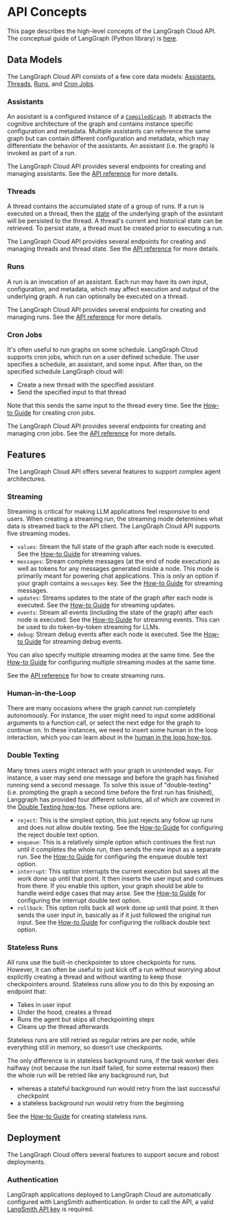 # API Concepts
This page describes the high-level concepts of the LangGraph Cloud API. The conceptual guide of LangGraph (Python library) is [here](../../concepts/index.md).

## Data Models
The LangGraph Cloud API consists of a few core data models: [Assistants](#assistants), [Threads](#threads), [Runs](#runs), and [Cron Jobs](#cron-jobs).

### Assistants
An assistant is a configured instance of a [`CompiledGraph`](../../../reference/graphs/#compiledgraph). It abstracts the cognitive architecture of the graph and contains instance specific configuration and metadata. Multiple assistants can reference the same graph but can contain different configuration and metadata, which may differentiate the behavior of the assistants. An assistant (i.e. the graph) is invoked as part of a run.

The LangGraph Cloud API provides several endpoints for creating and managing assistants. See the <a href="../reference/api/api_ref.html#tag/assistantscreate" target="_blank">API reference</a> for more details.

### Threads
A thread contains the accumulated state of a group of runs. If a run is executed on a thread, then the [state](../../../concepts/#persistence) of the underlying graph of the assistant will be persisted to the thread. A thread's current and historical state can be retrieved. To persist state, a thread must be created prior to executing a run.

The LangGraph Cloud API provides several endpoints for creating and managing threads and thread state. See the <a href="../reference/api/api_ref.html#tag/threadscreate" target="_blank">API reference</a> for more details.

### Runs
A run is an invocation of an assistant. Each run may have its own input, configuration, and metadata, which may affect execution and output of the underlying graph. A run can optionally be executed on a thread.

The LangGraph Cloud API provides several endpoints for creating and managing runs. See the <a href="../reference/api/api_ref.html#tag/runscreate" target="_blank">API reference</a> for more details.

### Cron Jobs

It's often useful to run graphs on some schedule. LangGraph Cloud supports cron jobs, which run on a user defined schedule. The user specifies a schedule, an assistant, and some input. After than, on the specified schedule LangGraph cloud will:

- Create a new thread with the specified assistant
- Send the specified input to that thread

Note that this sends the same input to the thread every time. See the [How-to Guide](../how-tos/cloud_examples/cron_jobs/) for creating cron jobs.

The LangGraph Cloud API provides several endpoints for creating and managing cron jobs. See the <a href="../reference/api/api_ref.html#tag/runscreate/POST/threads/{thread_id}/runs/crons" target="_blank">API reference</a> for more details.

## Features
The LangGraph Cloud API offers several features to support complex agent architectures.

### Streaming
Streaming is critical for making LLM applications feel responsive to end users. When creating a streaming run, the streaming mode determines what data is streamed back to the API client. The LangGraph Cloud API supports five streaming modes. 

- `values`: Stream the full state of the graph after each node is executed. See the [How-to Guide](../how-tos/cloud_examples/stream_values/) for streaming values.
- `messages`: Stream complete messages (at the end of node execution) as well as tokens for any messages generated inside a node. This mode is primarily meant for powering chat applications. This is only an option if your graph contains a `messages` key. See the [How-to Guide](../how-tos/cloud_examples/stream_messages/) for streaming messages.
- `updates`: Streams updates to the state of the graph after each node is executed. See the [How-to Guide](../how-tos/cloud_examples/stream_updates/) for streaming updates.
- `events`: Stream all events (including the state of the graph) after each node is executed. See the [How-to Guide](../how-tos/cloud_examples/stream_events/) for streaming events. This can be used to do token-by-token streaming for LLMs.
- `debug`: Stream debug events after each node is executed. See the [How-to Guide](../how-tos/cloud_examples/stream_debug/) for streaming debug events.

You can also specify multiple streaming modes at the same time. See the [How-to Guide](../how-tos/cloud_examples/stream_multiple/) for configuring multiple streaming modes at the same time.

See the <a href="../reference/api/api_ref.html#tag/runscreate/POST/threads/{thread_id}/runs/stream" target="_blank">API reference</a> for how to create streaming runs.

### Human-in-the-Loop
There are many occasions where the graph cannot run completely autonomously. For instance, the user might need to input some additional arguments to a function call, or select the next edge for the graph to continue on. In these instances, we need to insert some human in the loop interaction, which you can learn about in the [human in the loop how-tos](../how-tos/cloud_examples/human_in_the_loop_breakpoint).

### Double Texting
Many times users might interact with your graph in unintended ways. For instance, a user may send one message and before the graph has finished running send a second message. To solve this issue of "double-texting" (i.e. prompting the graph a second time before the first run has finished), Langgraph has provided four different solutions, all of which are covered in the [Double Texting how-tos](../how-tos/cloud_examples/interrupt_concurrent/). These options are:

- `reject`: This is the simplest option, this just rejects any follow up runs and does not allow double texting. See the [How-to Guide](../how-tos/cloud_examples/reject_concurrent/) for configuring the reject double text option.
- `enqueue`: This is a relatively simple option which continues the first run until it completes the whole run, then sends the new input as a separate run. See the [How-to Guide](../how-tos/cloud_examples/enqueue_concurrent/) for configuring the enqueue double text option.
- `interrupt`: This option interrupts the current execution but saves all the work done up until that point. It then inserts the user input and continues from there. If you enable this option, your graph should be able to handle weird edge cases that may arise. See the [How-to Guide](../how-tos/cloud_examples/interrupt_concurrent/) for configuring the interrupt double text option.
- `rollback`: This option rolls back all work done up until that point. It then sends the user input in, basically as if it just followed the original run input. See the [How-to Guide](../how-tos/cloud_examples/rollback_concurrent/) for configuring the rollback double text option.

### Stateless Runs

All runs use the built-in checkpointer to store checkpoints for runs. However, it can often be useful to just kick off a run without worrying about explicitly creating a thread and without wanting to keep those checkpointers around. Stateless runs allow you to do this by exposing an endpoint that:

- Takes in user input
- Under the hood, creates a thread
- Runs the agent but skips all checkpointing steps
- Cleans up the thread afterwards

Stateless runs are still retried as regular retries are per node, while everything still in memory, so doesn't use checkpoints.

The only difference is in stateless background runs, if the task worker dies halfway (not because the run itself failed, for some external reason) then the whole run will be retried like any background run, but
- whereas a stateful background run would retry from the last successful checkpoint
- a stateless background run would retry from the beginning

See the [How-to Guide](../how-tos/cloud_examples/stateless_runs/) for creating stateless runs.

## Deployment

The LangGraph Cloud offers several features to support secure and robost deployments.

### Authentication

LangGraph applications deployed to LangGraph Cloud are automatically configured with LangSmith authentication. In order to call the API, a valid <a href="https://docs.smith.langchain.com/how_to_guides/setup/create_account_api_key#api-keys" target="_blank">LangSmith API key</a> is required.
